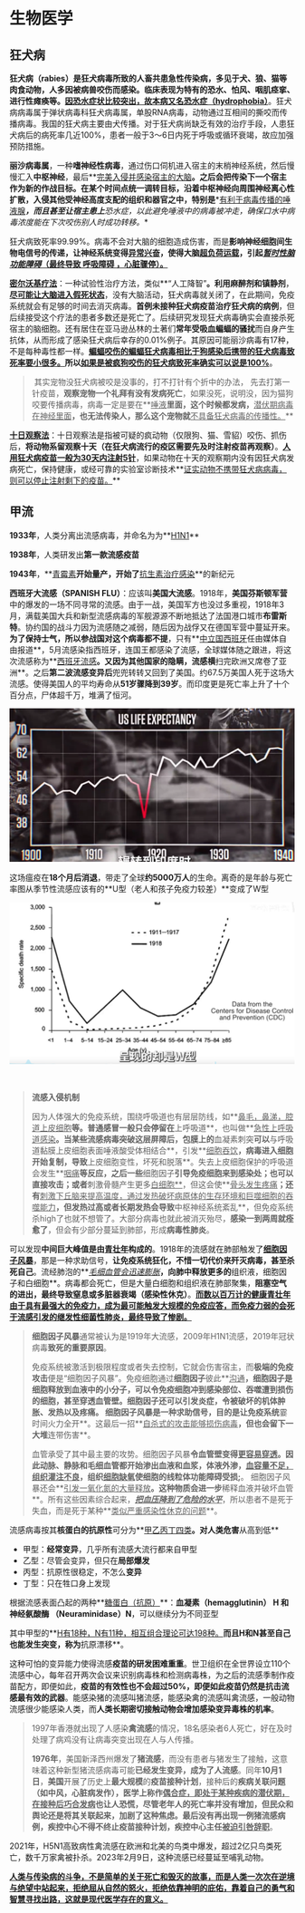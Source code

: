# 生物医学

## 狂犬病

​		**狂犬病（rabies）**是狂犬病毒所致的人畜共患急性传染病，多见于犬、狼、猫等肉食动物，人多因被病兽咬伤而感染。临床表现为特有的恐水、怕风、咽肌痉挛、进行性瘫痪等。**<u>因恐水症状比较突出，故本病又名恐水症（hydrophobia）</u>**。狂犬病病毒属于弹状病毒科狂犬病毒属，单股RNA病毒，动物通过互相间的撕咬而传播病毒。我国的狂犬病主要由犬传播。对于狂犬病尚缺乏有效的治疗手段，人患狂犬病后的病死率几近100%，患者一般于3～6日内死于呼吸或循环衰竭，故应加强预防措施。

​		**丽沙病毒属**，一种**嗜神经性病毒**，通过伤口伺机进入宿主的末梢神经系统，然后慢慢汇入**中枢神经**，最后**<u>完美入侵并感染宿主的大脑</u>**。之后会把传染下一个宿主作为新的作战目标。在某个时间点统一调转目标，沿着中枢神经向周围神经离心性扩散，入侵其他受神经高度支配的组织和器官之中，特别是***<u>有利于病毒传播的唾液腺</u>***，而且甚至让宿主患上**恐水症，以此避免唾液中的病毒被冲走，确保口水中病毒浓度能在下次咬伤别人时成功转移。**

​		狂犬病致死率99.99%。病毒不会对大脑的细胞造成伤害，而是**影响神经细胞间生物电信号的传递，让神经系统变得<u>异常兴奋</u>，使得大脑<u>超负荷运载</u>，引起<u>*暂时性脑功能障碍*（最终导致 呼吸障碍 ，心脏骤停）。</u>**

​		**<u>密尔沃基疗法</u>**：一种试验性治疗方法，类似**“人工降智”**。利用麻醉剂和镇静剂**，<u>**尽可能让大脑进入假死状态**</u>，没有大脑活动，狂犬病毒就关闭了，在此期间，免疫系统就会有足够的时间去消灭病毒。**首例未接种狂犬病疫苗治疗狂犬病的病例**，但后续接受这个疗法的患者多数还是死亡了。后续研究发现狂犬病毒确实会直接杀死宿主的脑细胞。还有居住在亚马逊丛林的土著们**常年受吸血蝙蝠的骚扰**而自身产生抗体，从而形成了感染狂犬病后幸存的0.01%例子。其原因可能丽沙病毒有17种，不是每种毒性都一样。**<u>蝙蝠咬伤的蝙蝠狂犬病毒相比于狗感染后携带的狂犬病毒致死率要小很多。</u>**所以**<u>如果是被疯狗咬伤的狂犬病致死率确实可以说是100%</u>**。

> ​	其实宠物没狂犬病被咬是没事的，打不打针有个折中的办法， 先去打第一针疫苗，**观察宠物一个礼拜有没有发病死亡**，如果没死，说明没，因为猫狗咬要传播病毒，病毒一定是要在**<u>唾液</u>**里面，这个时候都发病，**<u>潜伏期病毒在神经里面</u>**，也无法传染人，那么这个宠物就**<u>不具备狂犬病毒的传播性。</u>**

​		**<u>十日观察法</u>**：十日观察法是指被可疑的疯动物（仅限狗、猫、雪貂）咬伤、抓伤后，**将动物系留观察十天（在狂犬病流行的疫区需要先及时注射疫苗再观察）**。**<u>人用狂犬病疫苗一般为30天内注射5针</u>**，如果动物在十天的观察期内没有因狂犬病发病死亡，保持健康，或经可靠的实验室诊断技术**<u>证实动物不携带狂犬病病毒，则可以停止注射剩下的疫苗。</u>**

## 甲流

**1933年**，人类分离出流感病毒，并命名为为**<u>H1N1</u>**

**1938年**，人类研发出**第一款流感疫苗**

**1943年**，**<u>青霉素</u>**开始量产，开始了**<u>抗生素治疗感染</u>**的新纪元

**西班牙大流感（SPANISH FLU）**：应该叫**美国大流感**。1918年，**美国芬斯顿军营**中的爆发的一场不同寻常的流感。由于一战，美国军方也没过多重视，1918年3月，满载美国大兵和新型流感病毒的军舰源源不断地抵达了法国港口城市**布雷斯特**。协约国的战斗力因为流感随之减弱，随后因为战俘又在德国军营中蔓延开来。**为了保持士气，所以参战国对这个病毒都不提**，只有**<u>中立国西班牙</u>任由媒体自由报道**，5月流感染指西班牙，连国王都感染了流感，全球媒体随之跟进，将这次流感称为**<u>西班牙流感</u>**。又因为其他国家的隐瞒，流感横**扫完欧洲又席卷了亚洲**。之后**第二波流感变异后**兜兜转转又回到了美国。约67.5万美国人死于这场大流感。使得美国人的平均寿命从**51岁骤降到39岁**。而印度更是死亡率上升了十个百分点，尸体超千万，堆满了恒河。

![](PIC\0.png)

这场瘟疫在**18个月后消退**，带走了全球**约5000万人**的生命。离奇的是年龄与死亡率图从季节性流感应该有的**U型（老人和孩子免疫力较差）**变成了W型

![](PIC\1.png)

​	

> **流感入侵机制**
>
> ​		因为人体强大的免疫系统，围绕呼吸道也有层层防线，如**<u>鼻毛，鼻涕，腔道上皮细胞</u>**等。普通感冒一般只会停留在**上呼吸道**，也叫做**<u>急性上呼吸道感染</u>**。当某些流感病毒突破这层屏障后，包膜上的**血凝素刺突**可以**与呼吸道黏膜上皮细胞表面唾液酸受体相结合**，引发**<u>细胞吞饮</u>**，病毒进入细胞开始复制，导致**上皮细胞变性，坏死和脱落**。失去上皮细胞保护的呼吸道会发生**<u>咽痛</u>**等反应，之后一些**细胞因子**引导免疫细胞来到感染处；也可以直接攻击；或者**刺激骨髓产生更多<u>白细胞**</u>，但这会使**<u>骨头发生疼痛</u>**；还有**<u>刺激下丘脑来提高温度，通过发热破坏病原体的生存环境和巨噬细胞的吞噬能力</u>**，但发热过高或者长期发热会导致**中枢神经系统紊乱**，但免疫系统杀high了也就不想管了。大部分病毒也就此被消灭殆尽，**感染一到两周就痊愈了**，但会有少部分蔓延到肺部，形成**病毒性肺炎**。

​			可以发现**中间巨大峰值是由<u>青壮年</u>构成的**。1918年的流感就在肺部触发了<u>**细胞因子风暴**</u>，那是一种求助信号，**让免疫系统狂化，不惜一切代价来歼灭病毒，甚至杀死自己**。流经肺泡的**<u>*毛细血管会迅速膨胀*</u>**，向肺中释放更多的**组织液，细胞因子和白细胞**。病毒都会死亡，但是大量白细胞和组织液在肺部聚集，**阻塞空气的进出，最终导致窒息或多脏器衰竭（感染性休克）**。**<u>而数以百万计的健康青壮年由于具有最强大的免疫力，成为最可能触发大规模的免疫应答，而免疫力弱的会死于流感引发的继发性细菌性肺炎，最终导致了惨剧。</u>**

> **细胞因子风暴**通常被认为是1919年大流感，2009年H1N1流感，2019年冠状病毒**致死的重要原因**。
>
> ​		免疫系统被激活到极限程度或者失去控制，它就会伤害宿主，而**极端的免疫攻击**便是“细胞因子风暴”。免疫细胞通过**细胞因子**彼此**<u>沟通</u>**，**细胞因子是细胞释放到血液中的小分子**，可以令免疫细胞冲到感染部位、吞噬遭到损伤的细胞，甚至穿透血管壁。细胞因子还可以引发炎症，令被破坏的机体肿胀、发热以及疼痛。 细胞因子风暴是一种求助信号，目的是让免疫系统**霎时间火力全开**。这最后一招**<u>自杀式的攻击能够损伤病毒</u>**，但也会留下一大堆**连带伤害**。
>
> ​		血管承受了其中最主要的攻势。细胞因子风暴**令血管壁变得<u>更容易穿透</u>。因此动脉、静脉和毛细血管都开始渗出血液和血浆，体液外渗，<u>血容量不足，组织灌注不良</u>，组织<u>细胞缺氧</u>使细胞的线粒体功能障碍受损;**。 细胞因子风暴还会**<u>引发一氧化氮的大量释放</u>**。这种物质会进一步**稀释血液并破坏血管**。所有这些因素综合起来，**<u>*把血压降到了危险的水平*</u>**，所以患者不是死于失血，而是死于某种**<u>类似严重感染性休克的问题</u>**。

流感病毒按其**核蛋白的抗原性**可分为**<u>甲乙丙丁四类</u>**。对人类危害**从高到低**

- 甲型：**经常变异**，几乎所有流感大流行都来自甲型
- 乙型：尽管会变异，但只在**局部爆发**
- 丙型：抗原性很稳定，不怎么**变异**
- 丁型：只在牲口身上发现

根据流感表面凸起的两种**<u>糖蛋白（抗原）</u>**：**血凝素（hemagglutinin） H 和 神经氨酸酶 （Neuraminidase）N**，可以继续分为不同亚型

其中甲型的**<u>H有18种，N有11种，相互组合理论可达198种。</u>**而且H和N甚至自己也能发生突变，称为**抗原漂移**。

​		这种可怕的变异能力使得流感**疫苗的研发困难重重**。世卫组织在全世界设立110个流感中心，每年召开两次会议来识别病毒株和检测病毒株，为之后的流感季制作疫苗配方，即便如此，**疫苗的有效性也不会超过50%，即便如此疫苗仍然是抗击流感最有效的武器**。能感染猪的流感叫猪流感，能感染禽的流感叫禽流感，一般动物流感很少能感染人类，而**人类长期密切接触动物会增加感染变异毒株的机率**。

> 1997年香港就出现了人感染**禽流感**的情况，18名感染者6人死亡，好在及时处理了病鸡没有让病毒突变出现在人与人传播。
>
> **1976年**，美国新泽西州爆发了**猪流感**，而没有患者与猪发生了接触，这意味着这种新型猪流感病毒可能**已经发生变异，成为了人流感**。同年**10月1日**，**美国**开展了历史上**最大规模**的**疫苗接种计划**，接种后的**疾病关联问题（如中风，心脏病发作），医学上称作<u>偶合症，即处于某种疾病的潜伏期，在接种后巧合发病</u>**也让人恐慌，尽管老年人的死亡率并没有增加，但民众和舆论还是将其关联起来，加剧了这种焦虑。最后没有再出现一例猪流感病例，**疾控中心不得不终止疫苗接种计划**，疾控中心主任**<u>被迫引咎辞职</u>**。

​		2021年，H5N1高致病性禽流感在欧洲和北美的鸟类中爆发，超过2亿只鸟类死亡，数千万家禽被扑杀。2023年2月9日，这种流感已经蔓延至哺乳动物。

​		**<u>人类与传染病的斗争，不是简单的关于死亡和毁灭的故事，而是人类一次次在逆境与绝望中站起来，拒绝屈从自然的怒火，拒绝依靠神明的庇佑，靠着自己的勇气和智慧寻找出路，这就是现代医学存在的意义。</u>**

